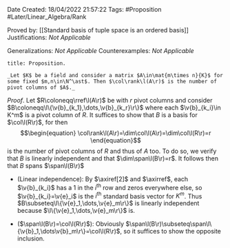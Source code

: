 <br />
<br />

Date Created: 18/04/2022 21:57:22
Tags: #Proposition #Later/Linear_Algebra/Rank

Proved by: [[Standard basis of tuple space is an ordered basis]]
Justifications: _Not Applicable_

Generalizations: _Not Applicable_
Counterexamples: _Not Applicable_

``` ad-Proposition
title: Proposition.

_Let $K$ be a field and consider a matrix $A\in\mat{m\times n}{K}$ for some fixed $m,n\in\N^\ast$. Then $\col\rank\l(A\r)$ is the number of pivot columns of $A$._

```

_Proof_. Let $R\coloneqq\rref\l(A\r)$ be with $r$ pivot columns and consider $B\coloneqq\l\{\v{b}_{k_1},\dots,\v{b}_{k_r}\r\}$ where each $\v{b}_{k_i}\in K^m$ is a pivot column of $R$. It suffices to show that $B$ is a basis for $\col\l(R\r)$, for then
$$\begin{equation}
    \col\rank\l(A\r)=\dim\col\l(A\r)=\dim\col\l(R\r)=r
\end{equation}$$
is the number of pivot columns of $R$ and thus of $A$ too. To do so, we verify that $B$ is linearly independent and that $\dim\span\l(B\r)=r$. It follows then that $B$ spans $\span\l(B\r)$
* (Linear independence): By $\axiref[2]$ and $\axirref$, each $\v{b}_{k_i}$ has a $1$ in the $i^\textrm{th}$ row and zeros everywhere else, so $\v{b}_{k_i}=\v{e}_i$ is the $i^\textrm{th}$ standard basis vector for $K^m$. Thus $B\subseteq\l\{\v{e}_1,\dots,\v{e}_m\r\}$ is linearly independent because $\l\{\v{e}_1,\dots,\v{e}_m\r\}$ is.

* ($\span\l(B\r)=\col\l(R\r)$): Obviously $\span\l(B\r)\subseteq\span\l\{\v{b}_1,\dots\v{b}_m\r\}=\col\l(R\r)$, so it suffices to show the opposite inclusion.
